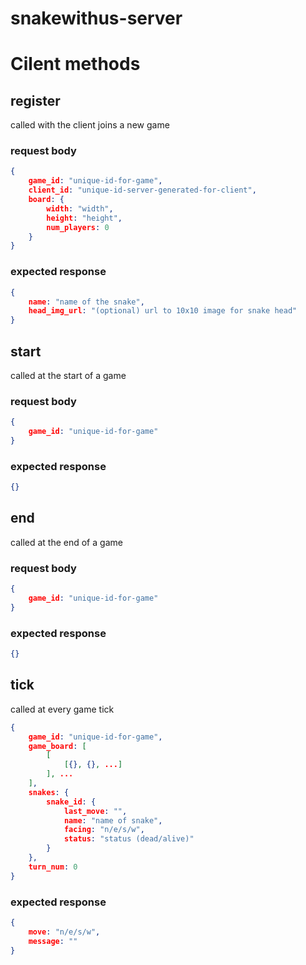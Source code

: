 snakewithus-server
==================

# Cilent methods

## register

called with the client joins a new game

### request body

```json
{
    game_id: "unique-id-for-game",
    client_id: "unique-id-server-generated-for-client",
    board: {
        width: "width",
        height: "height",
        num_players: 0
    }
}
```

### expected response

```json
{
    name: "name of the snake",
    head_img_url: "(optional) url to 10x10 image for snake head"
}
```

## start
called at the start of a game

### request body

```json
{
    game_id: "unique-id-for-game"
}
```

### expected response

```json
{}
```

## end
called at the end of a game

### request body

```json
{
    game_id: "unique-id-for-game"
}
```

### expected response

```json
{}
```

## tick
called at every game tick

```json
{
    game_id: "unique-id-for-game",
    game_board: [
        [
            [{}, {}, ...]
        ], ...
    ],
    snakes: {
        snake_id: {
            last_move: "",
            name: "name of snake",
            facing: "n/e/s/w",
            status: "status (dead/alive)"
        }
    },
    turn_num: 0
}
```

### expected response

```json
{
    move: "n/e/s/w",
    message: ""
}
```

